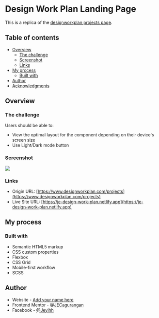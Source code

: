 # Design Work Plan Landing Page

This is a replica of the [designworkplan projects page](https://www.designworkplan.com/projects).

## Table of contents

- [Overview](#overview)
  - [The challenge](#the-challenge)
  - [Screenshot](#screenshot)
  - [Links](#links)
- [My process](#my-process)
  - [Built with](#built-with)
- [Author](#author)
- [Acknowledgments](#acknowledgments)

## Overview

### The challenge

Users should be able to:

- View the optimal layout for the component depending on their device's screen size
- Use Light/Dark mode button

### Screenshot

![](./images/Screenshot_2021-03-14.png)

### Links

- Origin URL: [https://www.designworkplan.com/projects](https://www.designworkplan.com/projects)
- Live Site URL: [https://je-design-work-plan.netlify.app](https://je-design-work-plan.netlify.app)

## My process

### Built with

- Semantic HTML5 markup
- CSS custom properties
- Flexbox
- CSS Grid
- Mobile-first workflow
- SCSS

## Author

- Website - [Add your name here](https://www.your-site.com)
- Frontend Mentor - [@JECagurangan](https://www.frontendmentor.io/profile/JECagurangan)
- Facebook - [@Jeyihh](https://www.facebook.com/Jeyihh)
